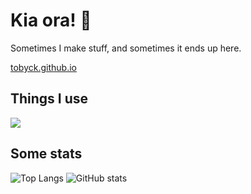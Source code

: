 # Kia ora! 👋

Sometimes I make stuff, and sometimes it ends up here.

[tobyck.github.io](https://tobyck.github.io)

## Things I use

![](https://skillicons.dev/icons?&i=nix,apple,linux,neovim,obsidian,rust,c,ts,bun,nodejs,postman,vue,css)

## Some stats

![Top Langs](https://github-readme-stats.vercel.app/api/top-langs/?username=tobyck&langs_count=6&layout=compact&theme=prussian&bg_color=00000000&border_radius=10px) ![GitHub stats](https://github-readme-stats.vercel.app/api?username=tobyck&rank_icon=github&hide=issues&custom_title=GitHub%20Stats&line_height=24&text_bold=false&theme=prussian&bg_color=00000000&border_radius=10px)

